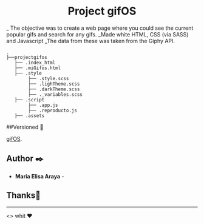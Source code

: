 <h1 align = "center">
  Project gifOS
</h1>

_ The objective was to create a web page where you could see the current popular gifs and search for any gifs.
_Made white HTML, CSS (via SASS) and Javascript
_The data from these was taken from the Giphy API. 
  
    .
    ├──projectgifos
       ├── .index_html
       ├── .miGifos.html
       ├── .style
            ├── .style.scss
            ├── .lighTheme.scss
            ├── .darkTheme.scss
            ├── ._variables.scss
       ├── .script
            ├── .app.js
            ├── .reproducto.js
       ├── .assets


##Versioned 📌

[gifOS]().

## Author ✒️
* **Maria Elisa Araya** -


## Thanks🎁

---
<> whit ❤️
